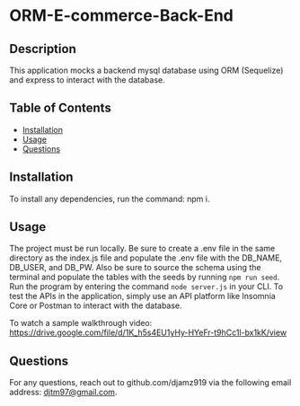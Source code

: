 # ORM-E-commerce-Back-End

## Description
This application mocks a backend mysql database using ORM (Sequelize) and express to interact with the database.

## Table of Contents
  * [Installation](#installation)
  * [Usage](#usage)
  * [Questions](#questions)

## Installation
To install any dependencies, run the command: npm i.

## Usage
The project must be run locally. Be sure to create a .env file in the same directory as the index.js file and populate the .env file with the DB_NAME, DB_USER, and DB_PW. Also be sure to source the schema using the terminal and populate the tables with the seeds by running `npm run seed`. Run the program by entering the command `node server.js` in your CLI. To test the APIs in the application, simply use an API platform like Insomnia Core or Postman to interact with the database. 

To watch a sample walkthrough video: https://drive.google.com/file/d/1K_h5s4EU1yHy-HYeFr-t9hCc1l-bx1kK/view

## Questions
For any questions, reach out to github.com/djamz919 via the following email address: djtm97@gmail.com.